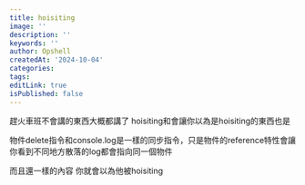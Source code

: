 ```yaml
---
title: hoisiting
image: ''
description: ''
keywords: ''
author: Opshell
createdAt: '2024-10-04'
categories: 
tags: 
editLink: true
isPublished: false
---
```

趕火車班不會講的東西大概都講了
hoisiting和會讓你以為是hoisiting的東西也是

物件delete指令和console.log是一樣的同步指令，只是物件的reference特性會讓你看到不同地方散落的log都會指向同一個物件

而且還一樣的內容
你就會以為他被hoisiting
